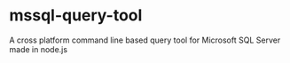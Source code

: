 # mssql-query-tool
A cross platform command line based query tool for Microsoft SQL Server made in node.js
